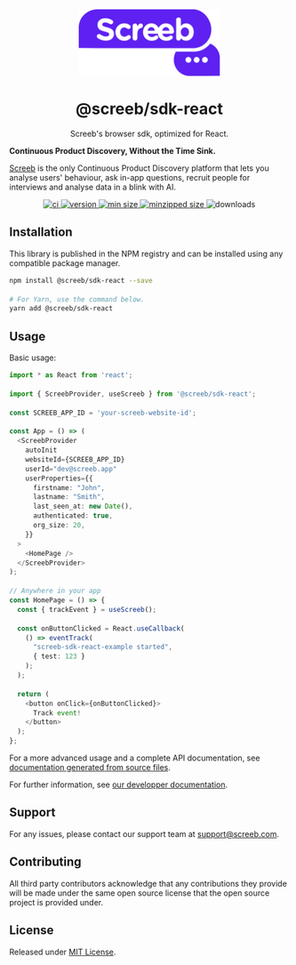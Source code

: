 <p align="center">
  <a href="https://screeb.app" alt="Screeb">
    <img src="https://raw.githubusercontent.com/ScreebApp/sdk-js/master/packages/screeb-sdk-react/readme/screeb-logo.svg?token=GHSAT0AAAAAAB2OOPMGT2QD5TL3IRJN3CKCZDEYHJA" alt="Logo" height="120px" style="margin-top: 20px;"/>
  </a>
</p>
<h1 align="center">@screeb/sdk-react</h1>
<p align="center">
  Screeb's browser sdk, optimized for React.

  <b>Continuous Product Discovery, Without the Time Sink.</b>

  <a href="https://screeb.app" alt="Screeb">Screeb</a> is the only Continuous Product Discovery platform that lets you analyse users' behaviour, ask in-app questions, recruit people for interviews and analyse data in a blink with AI.
</p>

<p align="center">
  <a href="https://github.com/ScreebApp/sdk-js/actions/workflows/node.js.yml" alt="ci">
    <img alt="ci" src="https://github.com/ScreebApp/sdk-js/actions/workflows/node.js.yml/badge.svg">
  </a>
  <a href="https://www.npmjs.com/package/@screeb/sdk-react" alt="version">
    <img alt="version" src="https://img.shields.io/npm/v/@screeb/sdk-react.svg" />
  </a>
  <a href="https://bundlephobia.com/package/@screeb/sdk-react" alt="min size">
    <img alt="min size" src="https://img.shields.io/bundlephobia/min/@screeb/sdk-react">
  </a>
  <a href="https://bundlephobia.com/package/@screeb/sdk-react" alt="minzipped size">
    <img alt="minzipped size" src="https://img.shields.io/bundlephobia/minzip/@screeb/sdk-react">
  </a>
<img alt="downloads" src="https://badgen.net/npm/dw/@screeb/sdk-react" />
</p>


## Installation

This library is published in the NPM registry and can be installed using any compatible package manager.

```bash
npm install @screeb/sdk-react --save

# For Yarn, use the command below.
yarn add @screeb/sdk-react
```

## Usage

Basic usage:
```ts
import * as React from 'react';

import { ScreebProvider, useScreeb } from '@screeb/sdk-react';

const SCREEB_APP_ID = 'your-screeb-website-id';

const App = () => (
  <ScreebProvider
    autoInit
    websiteId={SCREEB_APP_ID}
    userId="dev@screeb.app"
    userProperties={{
      firstname: "John",
      lastname: "Smith",
      last_seen_at: new Date(),
      authenticated: true,
      org_size: 20,
    }}
  >
    <HomePage />
  </ScreebProvider>
);

// Anywhere in your app
const HomePage = () => {
  const { trackEvent } = useScreeb();

  const onButtonClicked = React.useCallback(
    () => eventTrack(
      "screeb-sdk-react-example started",
      { test: 123 }
    );
  );

  return (
    <button onClick={onButtonClicked}>
      Track event!
    </button>
  );
};
```

For a more advanced usage and a complete API documentation, see [documentation generated from source files](https://github.com/ScreebApp/sdk-js/tree/master/packages/screeb-sdk-react/docs).

For further information, see [our developper documentation](https://github.com/ScreebApp/developers).

## Support
For any issues, please contact our support team at support@screeb.com.

## Contributing
All third party contributors acknowledge that any contributions they provide will be made under the same open source license that the open source project is provided under.

## License

Released under [MIT License](https://github.com/ScreebApp/sdk-js/blob/master/LICENSE).
